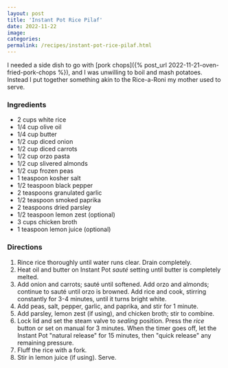 ```yaml
---
layout: post
title: 'Instant Pot Rice Pilaf'
date: 2022-11-22
image:
categories:
permalink: /recipes/instant-pot-rice-pilaf.html
---
```


I needed a side dish to go with [pork chops]({% post_url 2022-11-21-oven-fried-pork-chops %}), and I was unwilling to boil and mash potatoes. Instead I put together something akin to the Rice-a-Roni my mother used to serve.

### Ingredients

- 2 cups white rice
- 1/4 cup olive oil
- 1/4 cup butter
- 1/2 cup diced onion
- 1/2 cup diced carrots
- 1/2 cup orzo pasta
- 1/2 cup slivered almonds
- 1/2 cup frozen peas
- 1 teaspoon kosher salt
- 1/2 teaspoon black pepper
- 2 teaspoons granulated garlic
- 1/2 teaspoon smoked paprika
- 2 teaspoons dried parsley
- 1/2 teaspoon lemon zest (optional)
- 3 cups chicken broth
- 1 teaspoon lemon juice (optional)

### Directions

1. Rince rice thoroughly until water runs clear. Drain completely.
2. Heat oil and butter on Instant Pot _sauté_ setting until butter is completely melted.
3. Add onion and carrots; sauté until softened. Add orzo and almonds; continue to sauté until orzo is browned. Add rice and cook, stirring constantly for 3-4 minutes, until it turns bright white.
4. Add peas, salt, pepper, garlic, and paprika, and stir for 1 minute.
5. Add parsley, lemon zest (if using), and chicken broth; stir to combine.
6. Lock lid and set the steam valve to _sealing_ position. Press the _rice_ button or set on manual for 3 minutes. When the timer goes off, let the Instant Pot "natural release" for 15 minutes, then "quick release" any remaining pressure.
10. Fluff the rice with a fork.
11. Stir in lemon juice (if using). Serve.
